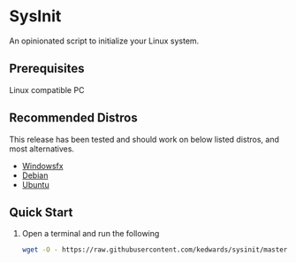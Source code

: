 # SysInit

An opinionated script to initialize your Linux system.

## Prerequisites

Linux compatible PC

## Recommended Distros

This release has been tested and should work on below listed distros, and most alternatives.

  - [Windowsfx](https://windowsfx.org/)
  - [Debian](https://debian.org/)
  - [Ubuntu](https://ubuntu.com/)

## Quick Start

1. Open a terminal and run the following

   ```sh
   wget -O - https://raw.githubusercontent.com/kedwards/sysinit/master/install.sh | sudo bash -s <sudo_password>
   ```
